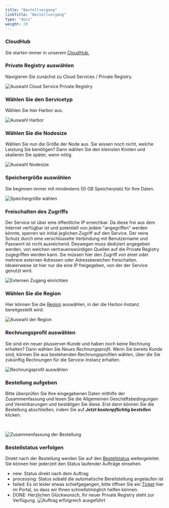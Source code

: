 ```yaml
---
title: "Bestellvorgang"
linkTitle: "Bestellvorgang"
type: "docs"
weight: 20
---
```


### CloudHub

Sie starten immer in unserem [CloudHub.](https://customerservice.plusserver.com)

### Private Registry auswählen

Navigieren Sie zunächst zu Cloud Services / Private Registry.

![Auswahl Cloud Service Private Registry](/images/content/04-msl/de/private_registry/ordering/1-cloud_service_priv_reg.png)

### Wählen Sie den Servicetyp

Wählen Sie hier Harbor aus.

![Auswahl Harbor](/images/content/04-msl/de/private_registry/ordering/2-cloud_service_priv_reg-type.png)

### Wählen Sie die Nodesize

Wählen Sie nun die Größe der Node aus. Sie wissen noch nicht, welche Leistung Sie benötigen? Dann wählen Sie den kleinsten Knoten und skalieren Sie später, wenn nötig.

![Auswahl Nodesize](/images/content/04-msl/de/private_registry/ordering/3-cloud_service_priv_reg-size.png)

### Speichergröße auswählen

Sie beginnen immer mit mindestens 50 GB Speicherplatz für Ihre Daten.

![Speichergröße wählen](/images/content/04-msl/de/private_registry/ordering/4-cloud_service_priv_reg-storage.png)

### Freischalten des Zugriffs

Der Service ist über eine öffentliche IP erreichbar. Da diese frei aus dem Internet verfügbar ist und potentiell von jedem "angegriffen" werden könnte, sperren wir initial jeglichen Zugriff auf den Service. Der reine Schutz durch eine verschlüsselte Verbindung mit Benutzername und Passwort ist nicht ausreichend. Deswegen muss dediziert angegeben werden, von welchen vertrauenswürdigen Quellen auf die Private Registry zugegriffen werden kann. Sie müssen hier den Zugriff von einer oder mehrere externen Adressen oder Adressbereichen freischalten. Idealerweise ist hier nur die eine IP freigegeben, von der der Service genutzt wird.

![Externen Zugang einrichten](/images/content/04-msl/de/private_registry/ordering/5-selection-trusted-sources.png)

### Wählen Sie die Region

Hier können Sie die [Region](../../documentation/az/) auswählen, in der die Harbor-Instanz bereitgestellt wird.

![Auswahl der Region](/images/content/04-msl/de/private_registry/ordering/6-selection_region.png)

### Rechnungsprofil auswählen

Sie sind ein neuer plusserver-Kunde und haben noch keine Rechnung erhalten? Dann wählen Sie *Neues Rechnungsprofil*. Wenn Sie bereits Kunde sind, können Sie aus bestehenden Rechnungsprofilen wählen, über die Sie zukünftig Rechnungen für die Service-Instanz erhalten.

![Rechnungsprofil auswählen](/images/content/04-msl/de/private_registry/ordering/7-selection-invoice-profile.png)

### Bestellung aufgeben

Bitte überprüfen Sie Ihre eingegebenen Daten mithilfe der Zusammenfassung und lesen Sie die Allgemeinen Geschäftsbedingungen und Vereinbarungen und bestätigen Sie diese. Erst dann können Sie die Bestellung abschließen, indem Sie auf ***Jetzt kostenpflichtig bestellen*** klicken.

<br>

![Zusammenfassung der Bestellung](/images/content/04-msl/de/private_registry/ordering/8-order-overview.png)

### Bestellstatus verfolgen

Direkt nach der Bestellung werden Sie auf den [Bestellstatus](https://customerservice.plusserver.com/order-status) weitergeleitet. Sie können hier jederzeit den Status laufender Aufträge einsehen.

* new: Status direkt nach dem Auftrag
* processing: Status sobald die automatische Bereitstellung angelaufen ist
* failed: Es ist leider etwas schiefgegangen, bitte öffnen Sie ein [Ticket](https://customerservice.plusserver.com/support/ticket-create) hier im Portal, so dass wir Ihnen schnellstmöglich helfen können.
* DONE: Herzlichen Glückwunsch, Ihr neuer Private Registry steht zur Verfügung.
![Auftrag erfolgreich ausgeführt](/images/content/04-msl/de/private_registry/ordering/10-order_status.png)
